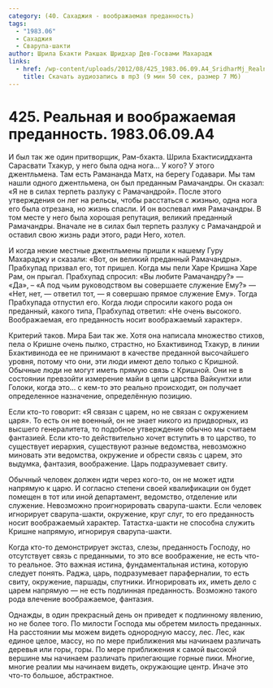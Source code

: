 ```yaml
---
category: (40. Сахаджия - воображаемая преданность)
tags:
  - "1983.06"
  - Сахаджия
  - Сварупа-шакти
author: Шрила Бхакти Ракшак Шридхар Дев-Госвами Махарадж
links:
  - href: /wp-content/uploads/2012/08/425_1983.06.09.A4_SridharMj_Realnaya_i_voobrajaemaya_Predannost.mp3
    title: Скачать аудиозапись в mp3 (9 мин 50 сек, размер 7 Мб)
---
```


# 425. Реальная и воображаемая преданность. 1983.06.09.A4

И был так же один притворщик, Рам-бхакта. Шрила Бхактисиддханта Сарасвати Тхакур, у него была одна нога… У кого? У этого джентльмена. Там есть Рамананда Матх, на берегу Годавари. Мы там нашли одного джентльмена, он был преданным Рамачандры. Он сказал: «Я не в силах терпеть разлуку с Рамачандрой». После этого утверждения он лег на рельсы, чтобы расстаться с жизнью, одна нога его была отрезана, но жизнь спасли. И он воспевал имя Рамачандры. В том месте у него была хорошая репутация, великий преданный Рамачандры. Вначале не в силах был терпеть разлуку с Рамачандрой и оставил свою жизнь ради этого, ради Него, хотел.

И когда некие местные джентльмены пришли к нашему Гуру Махараджу и сказали: «Вот, он великий преданный Рамачандры». Прабхупад призвал его, тот пришел. Когда мы пели Харе Кришна Харе Рам, он прыгал. Прабхупад спросил: «Вы любите Рамачандру?» — «Да», – «А под чьим руководством вы совершаете служение Ему?» — «Нет, нет, — ответил тот, — я совершаю прямое служение Ему». Тогда Прабхупада отпустил его. Когда люди спросили какого рода он преданный, какого типа, Прабхупад ответил: «Не очень высокого. Воображаемая, его преданность носит воображаемый характер».

Критерий таков. Мира Баи так же. Хотя она написала множество стихов, пела о Кришне очень пылко, страстно, но Бхактивинод Тхакур, в линии Бхактивинода ее не принимают в качестве преданной высочайшего уровня, потому что они, эти люди имеют дело только с Кришной. Обычные люди не могут иметь прямую связь с Кришной. Они не в состоянии превзойти измерение майи в цепи царства Вайкунтхи или Голоки, когда это… с кем-то это реально происходит, он получает определенное назначение, определённую позицию.

Если кто-то говорит: «Я связан с царем, но не связан с окружением царя». То есть он не военный, он не знает никого из придворных, из высшего генералитета, то подобное утверждение обычно мы считаем фантазией. Если кто-то действительно хочет вступить в то царство, то существует иерархия, существуют разные ведомства, невозможно миновать эти ведомства, окружение и обрести связь с царем, это выдумка, фантазия, воображение. Царь подразумевает свиту.

Обычный человек должен идти через кого-то, он не может идти напрямую к царю. И согласно степени своей квалификации он будет помещен в тот или иной департамент, ведомство, отделение или служение. Невозможно проигнорировать сварупа-шакти. Если человек игнорирует сварупа-шакти, окружение, круг слуг, то его преданность носит воображаемый характер. Татастха-шакти не способна служить Кришне напрямую, игнорируя сварупа-шакти.

Когда кто-то демонстрирует экстаз, слезы, преданность Господу, но отсутствует связь с преданными, то это все воображение, не есть что-то реальное. Это важная истина, фундаментальная истина, которую следует понять. Раджа, царь, подразумевает параферналии, то есть свиту, окружение, паршады, спутники. Игнорировать их, иметь дело с царем напрямую — не есть подлинная преданность. Возможно такого рода влечение воображаемое, фантазия.

Однажды, в один прекрасный день он приведет к подлинному явлению, но не более того. По милости Господа мы обретем милость преданных. На расстоянии мы можем видеть однородную массу, лес. Лес, как единое целое, массу, но по мере приближения мы начинаем различать деревья или горы, горы. По мере приближения к самой высокой вершине мы начинаем различать прилегающие горные пики. Многие, многие реалии мы начинаем видеть, окружающие центр. Иначе это что-то большое, абстрактное.

